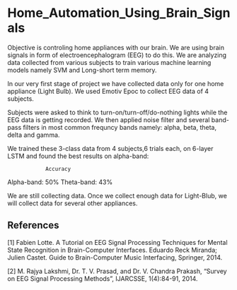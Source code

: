 # Home_Automation_Using_Brain_Signals

Objective is controling home appliances with our brain. We are using brain signals in form of electroencephalogram (EEG)
to do this. We are analyzing data collected from various subjects to train various machine learning models namely SVM and Long-short term memory.

In our very first stage of project we have collected data only for one home appliance (Light Bulb).
We used Emotiv Epoc to collect EEG data of 4 subjects.

Subjects were asked to think to turn-on/turn-off/do-nothing lights while the EEG data is getting recorded.
We then applied noise filter and several band-pass filters in most common frequncy bands namely: alpha, beta, theta, delta and gamma.

We trained these 3-class data from 4 subjects,6 trials each, on 6-layer LSTM and found the best results on alpha-band:

                Accuracy    
Alpha-band:       50%
Theta-band:       43%

We are still collecting data. Once we collect enough data for Light-Blub, we will collect data for several other appliances.

## References
[1] Fabien Lotte. A Tutorial on EEG Signal Processing Techniques for Mental State Recognition in
Brain-Computer Interfaces. Eduardo Reck Miranda; Julien Castet. Guide to Brain-Computer
Music Interfacing, Springer, 2014. <hal-01055103>

[2] M. Rajya Lakshmi, Dr. T. V. Prasad, and Dr. V. Chandra Prakash, “Survey on EEG Signal Processing Methods”, IJARCSSE, 1(4):84-91, 2014.

